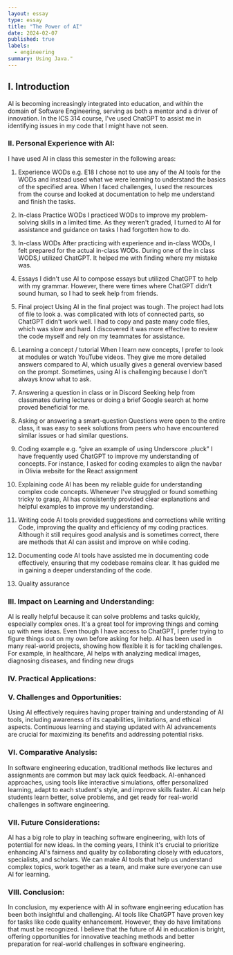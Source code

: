 ```yaml
---
layout: essay
type: essay
title: "The Power of AI"
date: 2024-02-07
published: true
labels:
  - engineering
summary: Using Java."
---
```


## I. Introduction
AI is becoming increasingly integrated into education, and within the domain of Software Engineering, serving as both a mentor and a driver of innovation. In the ICS 314 course, I've used ChatGPT to assist me in identifying issues in my code that I might have not seen.

### II. Personal Experience with AI:
I have used AI in class this semester in the following areas:

  1. Experience WODs e.g. E18
     I chose not to use any of the  AI tools  for the WODs and instead used what we were learning to understand the basics of the specified area. When I faced challenges, I used the resources from the course and looked at documentation to help me understand and finish the tasks.

  2. In-class Practice WODs
I practiced WODs to improve my problem-solving skills in a limited time. As they weren't graded, I turned to AI for assistance and guidance on tasks I had forgotten how to do.

3. In-class WODs
   After practicing with experience and in-class WODs, I felt prepared for the actual in-class WODs. During one of the in class WODS,I utilized ChatGPT. It helped me with finding where my mistake was.

  4. Essays
I didn't use AI to compose essays but utilized ChatGPT to help with my grammar. However, there were times where ChatGPT didn’t sound human, so I had to seek help from friends.

  5. Final project
Using AI in the final project was tough. The project had lots of file to look a.  was complicated with lots of connected parts, so ChatGPT didn't work well. I had to copy and paste many code files, which was slow and hard. I discovered it was more effective to review the code myself and rely on my teammates for assistance.

  6. Learning a concept / tutorial
When I learn new concepts, I prefer to look at modules or watch YouTube videos. They give me more detailed answers compared to AI, which usually gives a general overview based on the prompt. Sometimes, using AI is challenging because I don't always know what to ask.

  7. Answering a question in class or in Discord
Seeking help from classmates during lectures or doing a brief Google search at home proved beneficial for me. 

  8. Asking or answering a smart-question
Questions were open to the entire class, it was easy to seek solutions from peers who have encountered similar issues or had similar questions.

  9. Coding example e.g. “give an example of using Underscore .pluck”
I have  frequently used ChatGPT to improve my understanding of concepts. For instance, I asked for coding examples to align the navbar in Olivia website for the React assignment

  10. Explaining code
AI has been my reliable guide for understanding complex code concepts. Whenever I've struggled or found something tricky to grasp, AI has consistently provided clear explanations and helpful examples to improve my understanding.

  11. Writing code
AI tools provided suggestions and corrections while writing Code, improving the quality and efficiency of my coding practices. Although it still requires good analysis and is sometimes correct, there are methods that AI can assist and improve on while coding.

  12. Documenting code
AI tools have assisted me in documenting code effectively, ensuring that my codebase remains clear. It has guided me in gaining a deeper understanding  of the code.

  14. Quality assurance 


### III. Impact on Learning and Understanding:
AI is really helpful because it can solve problems and tasks quickly, especially complex ones. It's a great tool for improving things and coming up with new ideas. Even though I have access to ChatGPT, I prefer trying to figure things out on my own before asking for help. AI has been used in many real-world projects, showing how flexible  it is for tackling challenges. For example, in healthcare, AI helps with analyzing medical images, diagnosing diseases, and finding new drugs

### IV. Practical Applications:


### V. Challenges and Opportunities:
Using AI effectively requires having proper training and understanding of AI tools, including awareness of its capabilities, limitations, and ethical aspects. Continuous learning and staying updated with AI advancements are crucial for maximizing its benefits and addressing potential risks.

### VI. Comparative Analysis:
In software engineering education, traditional methods like lectures and assignments are common but may lack quick feedback. AI-enhanced approaches, using tools like interactive simulations, offer personalized learning, adapt to each student's style, and improve skills faster. AI can help students learn better, solve problems, and get ready for real-world challenges in software engineering.

### VII. Future Considerations:
AI has a big role to play in teaching software engineering, with lots of potential for new ideas. In the coming years, I think it's crucial to prioritize enhancing AI's fairness and quality by collaborating closely with educators, specialists, and scholars. We can make AI tools that help us understand complex topics, work together as a team, and make sure everyone can use AI for learning. 

### VIII. Conclusion:
In conclusion, my experience with AI in software engineering education has been both insightful and challenging. AI tools like ChatGPT have proven key for tasks like code quality enhancement. However, they do have limitations that must be recognized. I believe that the future of AI in education is bright, offering opportunities for innovative teaching methods and better preparation for real-world challenges in software engineering.

